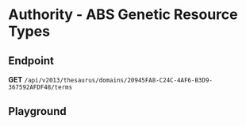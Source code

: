 <script setup>
import "../../../style.css"
import SwaggerUI from "../../../swagger/view/SwaggerUI.vue"
import swaggerJson from "../../../swagger/json/thesaurus.authority.abs-genetic-resource-types.json";
</script>

# Authority - ABS Genetic Resource Types

## Endpoint

**GET** `/api/v2013/thesaurus/domains/20945FA8-C24C-4AF6-B3D9-367592AFDF48/terms`

<!--@include: ../../../components/common/header-content.md-->


## Playground

<SwaggerUI :swaggerJson="swaggerJson" />
